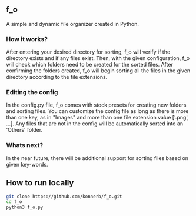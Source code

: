 ## f_o

A simple and dynamic file organizer created in Python.

### How it works? 

After entering your desired directory for sorting, f_o will verify if the directory exists and if any files exist. Then, with the given configuration, f_o will check which folders need to be created for the sorted files. After confirming the folders created, f_o will begin sorting all the files in the given directory according to the file extensions. 

### Editing the config

In the config.py file, f_o comes with stock presets for creating new folders and sorting files. You can customize the config file as long as there is more than one key, as in "Images" and more than one file extension value ['.png', ...]. Any files that are not in the config will be automatically sorted into an 'Others' folder.

### Whats next?

In the near future, there will be additional support for sorting files based on given key-words. 

## How to run locally

```bash
git clone https://github.com/konnerb/f_o.git
cd f_o
python3 f_o.py
```